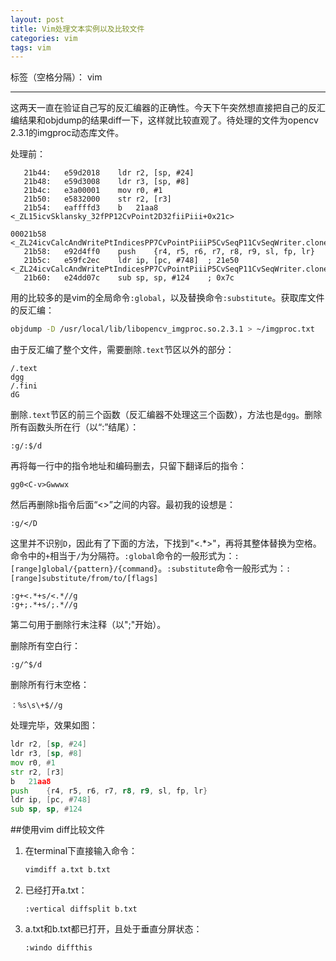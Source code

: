 ```yaml
---
layout: post
title: Vim处理文本实例以及比较文件
categories: vim
tags: vim
---
```


标签（空格分隔）： vim

---

这两天一直在验证自己写的反汇编器的正确性。今天下午突然想直接把自己的反汇编结果和objdump的结果diff一下，这样就比较直观了。待处理的文件为opencv 2.3.1的imgproc动态库文件。

处理前：

```vim
   21b44:	e59d2018 	ldr	r2, [sp, #24]
   21b48:	e59d3008 	ldr	r3, [sp, #8]
   21b4c:	e3a00001 	mov	r0, #1
   21b50:	e5832000 	str	r2, [r3]
   21b54:	eaffffd3 	b	21aa8 <_ZL15icvSklansky_32fPP12CvPoint2D32fiiPiii+0x21c>

00021b58 <_ZL24icvCalcAndWritePtIndicesPP7CvPointPiiiP5CvSeqP11CvSeqWriter.clone.9>:
   21b58:	e92d4ff0 	push	{r4, r5, r6, r7, r8, r9, sl, fp, lr}
   21b5c:	e59fc2ec 	ldr	ip, [pc, #748]	; 21e50 <_ZL24icvCalcAndWritePtIndicesPP7CvPointPiiiP5CvSeqP11CvSeqWriter.clone.9+0x2f8>
   21b60:	e24dd07c 	sub	sp, sp, #124	; 0x7c
```

用的比较多的是vim的全局命令`:global`，以及替换命令`:substitute`。获取库文件的反汇编：

```sh
objdump -D /usr/local/lib/libopencv_imgproc.so.2.3.1 > ~/imgproc.txt
```

由于反汇编了整个文件，需要删除`.text`节区以外的部分：

```vim
/.text
dgg
/.fini
dG
```

删除`.text`节区的前三个函数（反汇编器不处理这三个函数），方法也是`dgg`。删除所有函数头所在行（以“:”结尾）：

```vim
:g/:$/d
```

再将每一行中的指令地址和编码删去，只留下翻译后的指令：

```vim
gg0<C-v>Gwwwx
```
然后再删除`b`指令后面“<>”之间的内容。最初我的设想是：

```vim
:g/</D
```
这里并不识别`D`，因此有了下面的方法，下找到"<.*>"，再将其整体替换为空格。命令中的`+`相当于`/`为分隔符。`:global`命令的一般形式为：`:[range]global/{pattern}/{command}`。`:substitute`命令一般形式为：`:[range]substitute/from/to/[flags]`

```vim
:g+<.*+s/<.*//g
:g+;.*+s/;.*//g
```
第二句用于删除行末注释（以";"开始）。

删除所有空白行：

```vim
:g/^$/d
```

删除所有行末空格：

```vim
：%s\s\+$//g
```

处理完毕，效果如图：

```asm
ldr	r2, [sp, #24]
ldr	r3, [sp, #8]
mov	r0, #1
str	r2, [r3]
b	21aa8
push	{r4, r5, r6, r7, r8, r9, sl, fp, lr}
ldr	ip, [pc, #748]
sub	sp, sp, #124
```

##使用vim diff比较文件

1. 在terminal下直接输入命令：

    ```sh
    vimdiff a.txt b.txt
    ```
2. 已经打开a.txt：

    ```vim
    :vertical diffsplit b.txt
    ```
3. a.txt和b.txt都已打开，且处于垂直分屏状态：

    ```vim
    :windo diffthis
    ```


